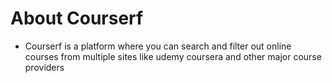 # About Courserf

- Courserf is a platform where you can search and filter out online courses from multiple sites like udemy coursera and other major course  providers
